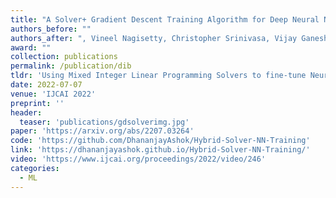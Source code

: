 ```yaml
---
title: "A Solver+ Gradient Descent Training Algorithm for Deep Neural Networks"
authors_before: ""
authors_after: ", Vineel Nagisetty, Christopher Srinivasa, Vijay Ganesh"
award: ""
collection: publications
permalink: /publication/dib
tldr: 'Using Mixed Integer Linear Programming Solvers to fine-tune Neural Networks and escape local minima during optimization.'
date: 2022-07-07
venue: 'IJCAI 2022'
preprint: ''
header: 
  teaser: 'publications/gdsolverimg.jpg'
paper: 'https://arxiv.org/abs/2207.03264'
code: 'https://github.com/DhananjayAshok/Hybrid-Solver-NN-Training' 
link: 'https://dhananjayashok.github.io/Hybrid-Solver-NN-Training/'
video: 'https://www.ijcai.org/proceedings/2022/video/246'
categories:
  - ML
---
```

